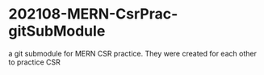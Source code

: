 # 202108-MERN-CsrPrac-gitSubModule
a git submodule for MERN CSR practice. They were created for each other to practice CSR
